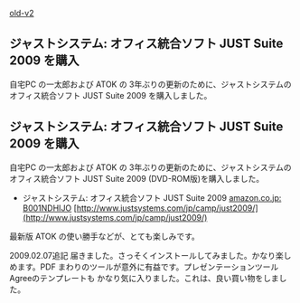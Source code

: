 [old-v2](ig090205-orig.html)

## ジャストシステム: オフィス統合ソフト JUST Suite 2009 を購入

自宅PC の一太郎および ATOK の 3年ぶりの更新のために、ジャストシステムのオフィス統合ソフト JUST Suite 2009 を購入しました。


## ジャストシステム: オフィス統合ソフト JUST Suite 2009 を購入

自宅PC の一太郎および ATOK の 3年ぶりの更新のために、ジャストシステムのオフィス統合ソフト JUST Suite 2009 (DVD-ROM版)を購入しました。

* ジャストシステム: オフィス統合ソフト JUST Suite 2009
  [amazon.co.jp: B001NDHIJO](http://www.amazon.co.jp/exec/obidos/ASIN/B001NDHIJO/igapyondiary-22)
  [http://www.justsystems.com/jp/camp/just2009/](http://www.justsystems.com/jp/camp/just2009/)

最新版 ATOK の使い勝手などが、とても楽しみです。

2009.02.07追記 届きました。さっそくインストールしてみました。かなり楽しめます。PDF まわりのツールが意外に有益です。プレゼンテーションツール Agreeのテンプレートも かなり気に入りました。これは、良い買い物をしました。